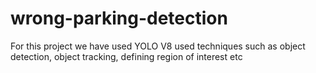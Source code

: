 # wrong-parking-detection
For this project we have used YOLO V8
used techniques such as object detection, object tracking, defining region of interest etc
